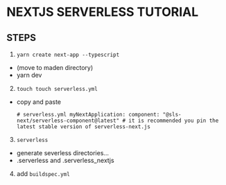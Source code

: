 # NEXTJS SERVERLESS TUTORIAL

## STEPS
1. `yarn create next-app --typescript`
  * (move to maden directory)
  * yarn dev
2. `touch touch serverless.yml`
  * copy and paste

    `# serverless.yml
  myNextApplication:
  component: "@sls-next/serverless-component@latest" # it is recommended you pin the latest stable version of serverless-next.js`


3. `serverless`
  * generate severless directories...
  * .serverless and .serverless_nextjs

4. add `buildspec.yml`